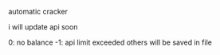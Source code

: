 automatic cracker

i will update api soon

0: no balance
-1: api limit exceeded
others will be saved in file
